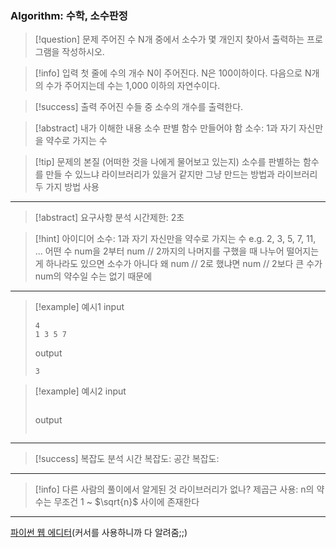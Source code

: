 ### Algorithm: 수학, 소수판정

> [!question] 문제
> 주어진 수 N개 중에서 소수가 몇 개인지 찾아서 출력하는 프로그램을 작성하시오.

> [!info] 입력
> 첫 줄에 수의 개수 N이 주어진다. N은 100이하이다. 다음으로 N개의 수가 주어지는데 수는 1,000 이하의 자연수이다.

> [!success] 출력
> 주어진 수들 중 소수의 개수를 출력한다.

> [!abstract] 내가 이해한 내용
> 소수 판별 함수 만들어야 함
> 소수: 1과 자기 자신만을 약수로 가지는 수

> [!tip] 문제의 본질 (어떠한 것을 나에게 물어보고 있는지)
> 소수를 판별하는 함수를 만들 수 있느냐
> 라이브러리가 있을거 같지만 그냥 만드는 방법과 라이브러리 두 가지 방법 사용

---

> [!abstract] 요구사항 분석
> 시간제한: 2초

> [!hint] 아이디어
> 소수: 1과 자기 자신만을 약수로 가지는 수 e.g. 2, 3, 5, 7, 11, ...
> 어떤 수 num을 2부터 num // 2까지의 나머지를 구했을 때 나누어 떨어지는게 하나라도 있으면 소수가 아니다
> 왜 num // 2로 했냐면 num // 2보다 큰 수가 num의 약수일 수는 없기 때문에

---

> [!example] 예시1
> input
>
> ```
> 4
> 1 3 5 7
> ```
>
> output
>
> ```
> 3
> ```

> [!example] 예시2
> input
>
> ```
>
> ```
>
> output
>
> ```
>
> ```

---

> [!success] 복잡도 분석
> 시간 복잡도:
> 공간 복잡도:

---

> [!info] 다른 사람의 풀이에서 알게된 것
> 라이브러리가 없나?
> 제곱근 사용: n의 약수는 무조건 1 ~ $\sqrt{n}$ 사이에 존재한다

---

[파이썬 웹 에디터](https://www.online-python.com/)(커서를 사용하니까 다 알려줌;;)
